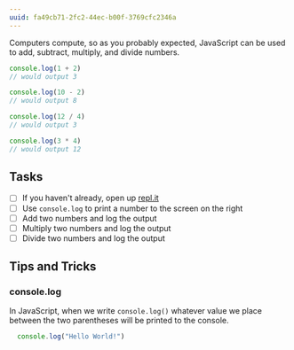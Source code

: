 ```yaml
---
uuid: fa49cb71-2fc2-44ec-b00f-3769cfc2346a
---
```


Computers compute, so as you probably expected, JavaScript can be used to add, subtract, multiply, and divide numbers.

```javascript
console.log(1 + 2)
// would output 3

console.log(10 - 2)
// would output 8

console.log(12 / 4)
// would output 3

console.log(3 * 4)
// would output 12
```

## Tasks

- [ ] If you haven't already, open up [repl.it](https://repl.it/languages/javascript)
- [ ] Use `console.log` to print a number to the screen on the right
- [ ] Add two numbers and log the output
- [ ] Multiply two numbers and log the output
- [ ] Divide two numbers and log the output

## Tips and Tricks

### console.log

In JavaScript, when we write `console.log()` whatever value we place between the two parentheses will be printed to the console.

```javascript
  console.log("Hello World!")
```

